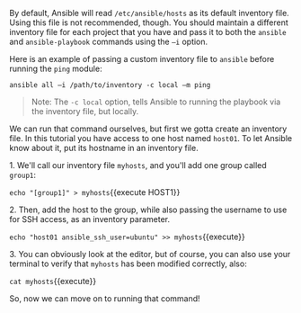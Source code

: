 
By default, Ansible will read `/etc/ansible/hosts` as its default inventory file. Using this file is not recommended, though. You should maintain a different inventory file for each project that you have and pass it to both the `ansible` and `ansible-playbook` commands using the `–i` option.

Here is an example of passing a custom inventory file to `ansible` before running the `ping` module:

```
ansible all –i /path/to/inventory -c local –m ping
```
>Note: The `-c local` option, tells Ansible to running the playbook via the inventory file, but locally.

We can run that command ourselves, but first we gotta create an inventory file. In this tutorial you have access to one host named `host01`. To let Ansible know about it, put its hostname in an inventory file.

1\. We'll call our inventory file `myhosts`, and you'll add one group called `group1`:

`echo "[group1]" > myhosts`{{execute HOST1}}

2\. Then, add the host to the group, while also passing the username to use for SSH access, as an inventory parameter.

`echo "host01 ansible_ssh_user=ubuntu" >> myhosts`{{execute}}

3\. You can obviously look at the editor, but of course, you can also use your terminal to verify that `myhosts` has been modified correctly, also:

`cat myhosts`{{execute}}

So, now we can move on to running that command!
